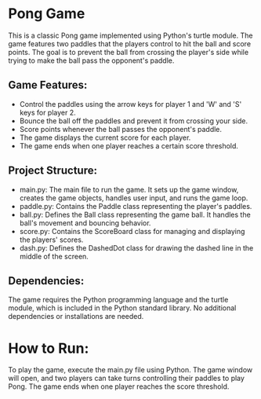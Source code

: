 # Pong Game
This is a classic Pong game implemented using Python's turtle module. The game features two paddles that the players control to hit the ball and score points. The goal is to prevent the ball from crossing the player's side while trying to make the ball pass the opponent's paddle.

## Game Features:
- Control the paddles using the arrow keys for player 1 and 'W' and 'S' keys for player 2.
- Bounce the ball off the paddles and prevent it from crossing your side.
- Score points whenever the ball passes the opponent's paddle.
- The game displays the current score for each player.
- The game ends when one player reaches a certain score threshold.
## Project Structure:
- main.py: The main file to run the game. It sets up the game window, creates the game objects, handles user input, and runs the game loop.
- paddle.py: Contains the Paddle class representing the player's paddles.
- ball.py: Defines the Ball class representing the game ball. It handles the ball's movement and bouncing behavior.
- score.py: Contains the ScoreBoard class for managing and displaying the players' scores.
- dash.py: Defines the DashedDot class for drawing the dashed line in the middle of the screen.
## Dependencies:
The game requires the Python programming language and the turtle module, which is included in the Python standard library. No additional dependencies or installations are needed.

# How to Run:
To play the game, execute the main.py file using Python. The game window will open, and two players can take turns controlling their paddles to play Pong. The game ends when one player reaches the score threshold.

